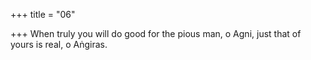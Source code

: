 +++
title = "06"

+++
When truly you will do good for the pious man, o Agni,
just that of yours is real, o Aṅgiras.